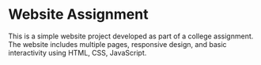 # Website Assignment

This is a simple website project developed as part of a college assignment. The website includes multiple pages, responsive design, and basic interactivity using HTML, CSS, JavaScript. 
